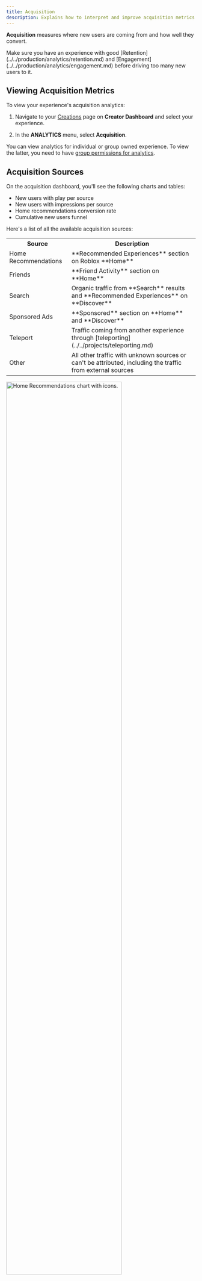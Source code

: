 ```yaml
---
title: Acquisition
description: Explains how to interpret and improve acquisition metrics for your experience.
---
```


**Acquisition** measures where new users are coming from and how well they convert.

<Alert severity="info">
Make sure you have an experience with good [Retention](../../production/analytics/retention.md) and [Engagement](../../production/analytics/engagement.md) before driving too many new users to it.
</Alert>

## Viewing Acquisition Metrics

To view your experience's acquisition analytics:

1. Navigate to your [Creations](https://create.roblox.com/dashboard/creations) page on **Creator Dashboard** and select your experience.

1. In the **ANALYTICS** menu, select **Acquisition**.

You can view analytics for individual or group owned experience. To view the latter, you need to have [group permissions for analytics](../../production/analytics/analytics-dashboard.md#granting-group-permission).

## Acquisition Sources

On the acquisition dashboard, you'll see the following charts and tables:

- New users with play per source
- New users with impressions per source
- Home recommendations conversion rate
- Cumulative new users funnel

Here's a list of all the available acquisition sources:

<table>
  <tr>
    <th>Source</th>
    <th>Description</th>
  </tr>
  <tr>
    <td>Home Recommendations</td>
    <td>**Recommended Experiences** section on Roblox **Home**</td>
  </tr>
  <tr>
    <td>Friends</td>
    <td>**Friend Activity** section on **Home**</td>
  </tr>
  <tr>
    <td>Search</td>
    <td>Organic traffic from **Search** results and **Recommended Experiences** on **Discover**</td>
  </tr>
  <tr>
    <td>Sponsored Ads</td>
    <td>**Sponsored** section on **Home** and **Discover**</td>
  </tr>
  <tr>
    <td>Teleport</td>
    <td>Traffic coming from another experience through [teleporting](../../projects/teleporting.md)</td>
  </tr>
  <tr>
    <td>Other</td>
    <td>All other traffic with unknown sources or can't be attributed, including the traffic from external sources</td>
  </tr>
</table>

<img src="../../assets/analytics/acquisition/home-recommendations.png" width= "78%" alt="Home Recommendations chart with icons."/>

## Improving Acquisition

To improve acquisition, you can run an acquisition funnel to identify sources that might drive more traffic or convert better, such as:

- The sources driving **the most number of new users** to your experience.
- The sources with the best **end-to-end conversion rate**.

### Improving Acquisition from Roblox Sources

Among all Roblox sources, **Home** is usually where the vast majority of users find experiences. To improve your experience's discovery on Home:

1. **Improve engagement and retention.** Get your [session time](../../production/analytics/engagement.md#improving-average-session-time) and [Day 1 retention](../../production/analytics/retention.md#improving-day-1-retention) to be comparable or above your similar experience benchmarks. The algorithm cares about these metrics because they signal how engaging and satisfying your experience is for users.
2. **Optimize monetization.** Get your [payer conversion](../../production/analytics/monetization.md#improving-payer-conversion-rate) rate and [ARPPU](../../production/analytics/monetization.md#improving-average-revenue-per-paying-user-arppu) (average revenue per paying user) to be comparable or above your similar experience benchmarks. The algorithm cares about these metrics because they measure how invested users are in your experience.

<img src="../../assets/analytics/acquisition/traffic-sources.png" width= "78%" alt="An example shows the statistics by acquisition sources." />

You can adopt the following strategies to improve the number of users visiting your experience from Roblox sources, including **Home**, **Discover**, and **Search**:

1. **Improve your retention**: Day 1 retention signals how engaging and satisfying your experience is for users. Experiences with high Day 1 retention are more likely to be featured in **Recommended Experiences**. For more information on improving Day 1 retention, see [Day 1 Retention](../../production/analytics/retention.md#improving-day-1-retention).

2. **Grow your engagement**. Average session time measures how much time users spend in your experience and signals how much users enjoy your content. Experiences with high average session time are more likely to be featured in **Recommended Experiences**.

For more information on Roblox sources and best practices on improving the discovery of your experience, see [Discovery](../../production/promotion/discovery.md).

### Improving Conversion Rate from Roblox Sources

You can get more users to convert by making your experience metadata engaging and accurate:

1. **Use a title, description, and icon** that's true and unique to your experience.
2. **Add images and videos** to your experience detail page to engage users.

<img src="../../assets/analytics/acquisition/conversion.png" width= "75%" alt="An example shows the statistics of Home and Search Conversion." />

## Improving Acquisition from External Sources

Here are some tips to get users to visit your experience from external sources:

1. **Create social accounts and post regularly**: Add social accounts such as Twitter, YouTube, and Instagram to your Roblox Experience Detail Page. Share regular updates, teasers, and screenshots to build buzz for your experience. Reply to other large social accounts to grow your following.
2. **Create a user community**: Users in your community can share feedback, suggestions, bug reports, fan art, and more. Engage with your community regularly by hosting events and replying to comments and suggestions.
3. **Partner with other creators and influencers**: You can partner with other creators who make similar experiences to grow together. You can also reach out to influencers who have large followings on platforms like YouTube or Twitch to see if they're willing to use or review your experience.
